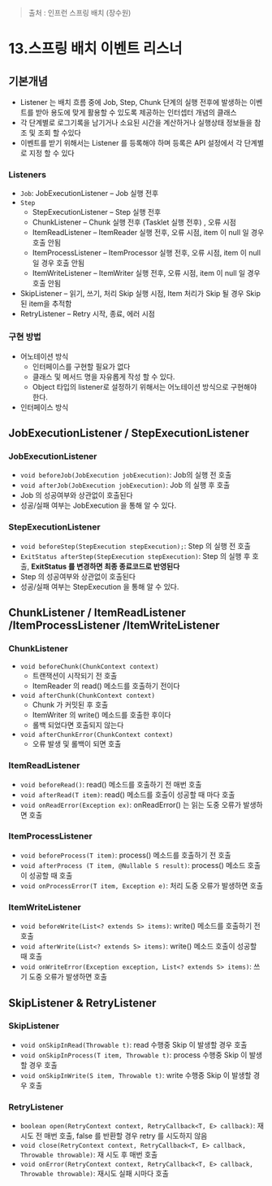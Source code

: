 > 출처 : 인프런 스프링 배치 (장수원)

# 13.스프링 배치 이벤트 리스너
## 기본개념
- Listener 는 배치 흐름 중에 Job, Step, Chunk 단계의 실행 전후에 발생하는 이벤트를 받아 용도에 맞게 활용할 수 있도록 제공하는 인터셉터 개념의 클래스
- 각 단계별로 로그기록을 남기거나 소요된 시간을 계산하거나 실행상태 정보들을 참조 및 조회 할 수있다
- 이벤트를 받기 위해서는 Listener 를 등록해야 하며 등록은 API 설정에서 각 단계별로 지정 할 수 있다

### Listeners
- `Job`: JobExecutionListener – Job 실행 전후
- `Step`
  * StepExecutionListener – Step 실행 전후
  * ChunkListener – Chunk 실행 전후 (Tasklet 실행 전후) , 오류 시점
  * ItemReadListener – ItemReader 실행 전후, 오류 시점, item 이 null 일 경우 호출 안됨
  * ItemProcessListener – ItemProcessor 실행 전후, 오류 시점, item 이 null 일 경우 호출 안됨
  * ItemWriteListener – ItemWriter 실행 전후, 오류 시점, item 이 null 일 경우 호출 안됨
- SkipListener – 읽기, 쓰기, 처리 Skip 실행 시점, Item 처리가 Skip 될 경우 Skip 된 item을 추적함
- RetryListener – Retry 시작, 종료, 에러 시점

### 구현 방법
- 어노테이션 방식
  * 인터페이스를 구현할 필요가 없다
  * 클래스 및 메서드 명을 자유롭게 작성 할 수 있다.
  * Object 타입의 listener로 설정하기 위해서는 어노테이션 방식으로 구현해야 한다.
- 인터페이스 방식

## JobExecutionListener / StepExecutionListener

### JobExecutionListener
- `void beforeJob(JobExecution jobExecution)`: Job의 실행 전 호출
- `void afterJob(JobExecution jobExecution)`: Job 의 실행 후 호출
- Job 의 성공여부와 상관없이 호출된다
- 성공/실패 여부는 JobExecution 을 통해 알 수 있다.

### StepExecutionListener
- `void beforeStep(StepExecution stepExecution);`: Step 의 실행 전 호출
- `ExitStatus afterStep(StepExecution stepExecution)`: Step 의 실행 후 호출, **ExitStatus 를 변경하면 최종 종료코드로 반영된다**
- Step 의 성공여부와 상관없이 호출된다
- 성공/실패 여부는 StepExecution 을 통해 알 수 있다.

## ChunkListener / ItemReadListener /ItemProcessListener /ItemWriteListener
### ChunkListener
- `void beforeChunk(ChunkContext context)`
  * 트랜잭션이 시작되기 전 호출
  * ItemReader 의 read() 메소드를 호출하기 전이다
- `void afterChunk(ChunkContext context)`
  * Chunk 가 커밋된 후 호출
  * ItemWriter 의 write() 메소드를 호출한 후이다
  * 롤백 되었다면 호출되지 않는다
- `void afterChunkError(ChunkContext context)`
  * 오류 발생 및 롤백이 되면 호출

### ItemReadListener
- `void beforeRead()`: read() 메소드를 호출하기 전 매번 호출
- `void afterRead(T item)`: read() 메소드를 호출이 성공할 때 마다 호출
- `void onReadError(Exception ex)`: onReadError() 는 읽는 도중 오류가 발생하면 호출

### ItemProcessListener
- `void beforeProcess(T item)`: process() 메소드를 호출하기 전 호출
- `void afterProcess (T item, @Nullable S result)`: process() 메소드 호출이 성공할 때 호출
- `void onProcessError(T item, Exception e)`: 처리 도중 오류가 발생하면 호출

### ItemWriteListener
- `void beforeWrite(List<? extends S> items)`: write() 메소드를 호출하기 전 호출
- `void afterWrite(List<? extends S> items)`: write() 메소드 호출이 성공할 때 호출
- `void onWriteError(Exception exception, List<? extends S> items)`: 쓰기 도중 오류가 발생하면 호출

## SkipListener & RetryListener
### SkipListener
- `void onSkipInRead(Throwable t)`: read 수행중 Skip 이 발생할 경우 호출
- `void onSkipInProcess(T item, Throwable t)`: process 수행중 Skip 이 발생할 경우 호출
- `void onSkipInWrite(S item, Throwable t)`: write 수행중 Skip 이 발생할 경우 호출

### RetryListener
- `boolean open(RetryContext context, RetryCallback<T, E> callback)`: 재 시도 전 매번 호출, false 를 반환할 경우 retry 를 시도하지 않음
- `void close(RetryContext context, RetryCallback<T, E> callback, Throwable throwable)`: 재 시도 후 매번 호출
- `void onError(RetryContext context, RetryCallback<T, E> callback, Throwable throwable)`: 재시도 실패 시마다 호출
